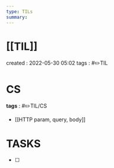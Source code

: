 ```yaml
---
type: TILs
summary: 
---
```


# [[TIL]]
created : 2022-05-30 05:02
tags : #✏️TIL

# CS
**tags** : #✏️TIL/CS 
- [[HTTP param, query, body]]


# TASKS
- [ ] 
